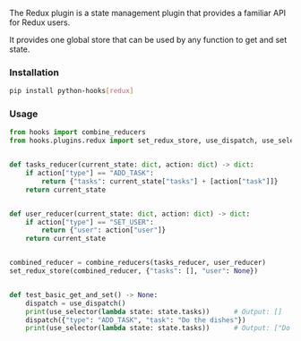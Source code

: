The Redux plugin is a state management plugin that provides a familiar API for Redux users.

It provides one global store that can be used by any function to get and set state.

### Installation

```bash
pip install python-hooks[redux]
```

### Usage

```python
from hooks import combine_reducers
from hooks.plugins.redux import set_redux_store, use_dispatch, use_selector


def tasks_reducer(current_state: dict, action: dict) -> dict:
    if action["type"] == "ADD_TASK":
        return {"tasks": current_state["tasks"] + [action["task"]]}
    return current_state


def user_reducer(current_state: dict, action: dict) -> dict:
    if action["type"] == "SET_USER":
        return {"user": action["user"]}
    return current_state


combined_reducer = combine_reducers(tasks_reducer, user_reducer)
set_redux_store(combined_reducer, {"tasks": [], "user": None})


def test_basic_get_and_set() -> None:
    dispatch = use_dispatch()
    print(use_selector(lambda state: state.tasks))      # Output: []
    dispatch({"type": "ADD_TASK", "task": "Do the dishes"})
    print(use_selector(lambda state: state.tasks))      # Output: ["Do the dishes"]
```
